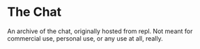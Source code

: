 # The Chat
An archive of the chat, originally hosted from repl.  Not meant for commercial use, personal use, or any use at all, really.
